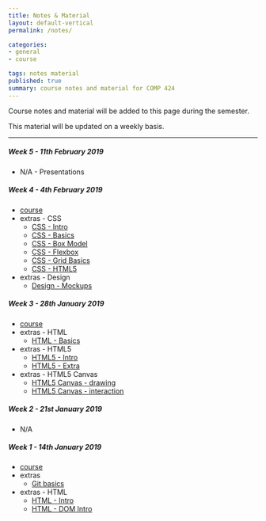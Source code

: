 ```yaml
---
title: Notes & Material
layout: default-vertical
permalink: /notes/

categories:
- general
- course

tags: notes material
published: true
summary: course notes and material for COMP 424
---
```


Course notes and material will be added to this page during the semester.

This material will be updated on a weekly basis.

***

<!-- ##### Week 15 - 4th December 2018
  * extras - Final Report Outline
    * [Final Report Outline](/assets/docs/extras/2018/fall/comp424-final-report-outline.pdf)

##### Week 14 - 27th November 2018
  * [course](/assets/docs/2018/fall/comp424-week14.pdf)
  * extras - Final Report Outline
    * [Final Report Outline](/assets/docs/extras/2018/fall/comp424-final-report-outline.pdf)
  * extras - Node.js
    * [Node.js updating](/assets/docs/extras/2018/fall/node/update-nodejs.pdf)
  * extras - Node.js & Express
    * [Node.js & Express starter](/assets/docs/extras/2018/fall/node/node-express-starter.pdf)
  * extras - Node.js, Express, and MongoDB
    * [Node.js and MongoDB](/assets/docs/extras/2018/fall/node/nodejs-mongo-outline.pdf)
  * extras - Node.js API
    * [Heroku & Postman](/assets/docs/extras/2018/fall/node-api-todos/heroku-mongo-postman.pdf)
    * [Data stores & APIs - MongoDB and native driver](/assets/docs/extras/2018/fall/node-api-todos/mongodb-native-driver-api.pdf)
    * [Node Todos API](/assets/docs/extras/2018/fall/node-api-todos/node-todos-api.pdf)
    * [Testing - Node Todos API](/assets/docs/extras/2018/fall/node-api-todos/testing-todos-api.pdf)
  * extras - Node.js & Web Sockets
    * [Node.js & Socket.io](/assets/docs/extras/2018/fall/node/web-sockets/notes-nodejs-socketio.pdf)

##### Week 13 - 20th November 2018
  * [course](/assets/docs/2018/fall/comp424-week13.pdf)
  * extras - Heroku & MongoDB setup
    * [Heroku & MongoDB](/assets/docs/extras/2018/fall/various/heroku-mongodb-setup.pdf)
  * extras - Node.js and Express
    * [Node.js outline](/assets/docs/extras/2018/fall/node/nodejs-outline.pdf)
    * [Node.js and Express](/assets/docs/extras/2018/fall/node/nodejs-express-outline.pdf)
  * extras - Web development - patterns
    * [Observer pattern](/assets/docs/extras/2018/fall/web-general/patterns/observer.pdf)
    * [Pubsub pattern](/assets/docs/extras/2018/fall/web-general/patterns/pubsub.pdf)

##### Week 12 - 13th November 2018
  * [course](/assets/docs/2018/fall/comp424-week12.pdf)
  * extras - Heroku & Git setup
    * [Heroku & Git](/assets/docs/extras/2018/fall/various/git-heroku-setup.pdf)
  * extras - JS
	  * [JS - Generators and Promises](/assets/docs/extras/2018/fall/js/js-generators-promises.pdf)
	  * [JS - Working with the DOM](/assets/docs/extras/2018/fall/web-general/dom/notes-js-dom.pdf)
  * extras - various
	  * [UI concept - autoscroll](/assets/docs/extras/2018/fall/web-general/basic/notes-basic-autoscroll.pdf)

##### Week 11 - 6th November 2018
  * [course](/assets/docs/2018/fall/comp424-week11.pdf)
  * extras - data stores
	  * [Firebase - authentication](/assets/docs/extras/2018/fall/data-stores/firebase/ds-firebase-auth-guide.pdf)
	  * [Firebase - setup & usage](/assets/docs/extras/2018/fall/data-stores/firebase/ds-firebase-guide.pdf)
  * extras - design
	  * [design and information architecture](/assets/docs/extras/2018/fall/design/design-information-architecture.pdf)

##### Week 10 - 30th October 2018
  * extras - various
    * [JS - Google APIs Overview](/assets/docs/extras/2018/fall/various/google-apis-overview.pdf)
    * [JS - OAuth 2.0 with Google APIs](/assets/docs/extras/2018/fall/various/oauth-google-api.pdf)
	* extras - Web development - general
    * [Basic geolocation](/assets/docs/extras/2018/fall/web-general/basic/notes-basic-geolocation.pdf)
    * [Basic timestamps](/assets/docs/extras/2018/fall/web-general/basic/notes-basic-timestamps.pdf)

##### Week 9 - 23rd October 2018
  * [course](/assets/docs/2018/fall/comp424-week9.pdf)
  * extras - CSS
    * [Flexbox - guide & usage](/assets/docs/extras/2018/fall/css/css-flexbox-guide.pdf)
  * extras - design
    * [designing our app](/assets/docs/extras/2018/fall/design/design-our-app.pdf)
  * extras - JS
    * [JS - json](/assets/docs/extras/2018/fall/js/js-json.pdf)

##### Week 8 - 16th October 2018
  * [course](/assets/docs/2018/fall/comp424-week8.pdf)
  * extras - JS
    * [JS - intro](/assets/docs/extras/2018/fall/js/js-intro.pdf)
    * [JS - logic](/assets/docs/extras/2018/fall/js/js-logic.pdf)
    * [JS - core](/assets/docs/extras/2018/fall/js/js-core.pdf)

##### Week 7 - 9th October 2018
  * N/A

##### Week 6 - 2nd October 2018
  * [course](/assets/docs/2018/fall/comp424-week4.pdf)
  * extras - CSS
    * [CSS - Grid Basics](/assets/docs/extras/2018/fall/css/css-grid.pdf)
    * [MDN - Basic Concepts of Grid Layout](/assets/docs/extras/2018/fall/css/mdn-css-grid-basics.pdf)
  * extras - Design
    * [design and interface](/assets/docs/extras/2018/fall/design/design-interface-intro.pdf)
  * extras - JS
    * [JS - intro](/assets/docs/extras/2018/fall/js/js-intro.pdf)
    * [JS - logic](/assets/docs/extras/2018/fall/js/js-logic.pdf)
-->

##### Week 5 - 11th February 2019

  * N/A - Presentations

##### Week 4 - 4th February 2019
  * [course](/assets/docs/2018/fall/comp424-week4.pdf)
  * extras - CSS
    * [CSS - Intro](/assets/docs/extras/2019/css/css-intro.pdf)
    * [CSS - Basics](/assets/docs/extras/2019/css/css-basics.pdf)
    * [CSS - Box Model](/assets/docs/extras/2019/css/css-box-model.pdf)
    * [CSS - Flexbox](/assets/docs/extras/2019/css/css-flexbox-guide.pdf)
    * [CSS - Grid Basics](/assets/docs/extras/2019/css/css-grid.pdf)
    * [CSS - HTML5](/assets/docs/extras/2019/css/css-html5.pdf)
  * extras - Design
    * [Design - Mockups](/assets/docs/extras/2019/design/design-mockups.pdf)

##### Week 3 - 28th January 2019
  * [course](/assets/docs/2019/spring/comp424-week3.pdf)
  * extras - HTML
    * [HTML - Basics](/assets/docs/extras/2019/html/html-basics.pdf)
  * extras - HTML5
    * [HTML5 - Intro](/assets/docs/extras/2019/html5/html5-intro.pdf)
    * [HTML5 - Extra](/assets/docs/extras/2019/html5/html5-extra.pdf)
  * extras - HTML5 Canvas
	  * [HTML5 Canvas - drawing](/assets/docs/extras/2019/canvas/canvas-drawing.pdf)
	  * [HTML5 Canvas - interaction](/assets/docs/extras/2019/canvas/canvas-interaction.pdf)

##### Week 2 - 21st January 2019
  * N/A

##### Week 1 - 14th January 2019
  * [course](/assets/docs/2019/spring/comp424-week1.pdf)
  * extras
    * [Git basics](/assets/docs/extras/git-basics.pdf)
  * extras - HTML
    * [HTML - Intro](/assets/docs/extras/2019/html/html-intro.pdf)
    * [HTML - DOM Intro](/assets/docs/extras/2019/html/html-dom-intro.pdf)
